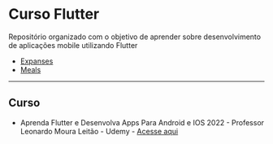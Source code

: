 # Curso Flutter

Repositório organizado com o objetivo de aprender sobre desenvolvimento de aplicações mobile utilizando Flutter

  - [Expanses](https://github.com/KailanySousa/CursoFlutter/tree/main/expanses)
  - [Meals](https://github.com/KailanySousa/CursoFlutter/tree/main/meals)

---------------------------------------------------------------------------------------------------------

## Curso

- Aprenda Flutter e Desenvolva Apps Para Android e IOS 2022 - Professor Leonardo Moura Leitão - Udemy - [Acesse aqui](https://www.udemy.com/share/102Cjn3@mZz6EhS38El_euIQKOMKd8CaC-3NpppZyRhy4PQjTpezRN_Fmtc2mDZSMssbsXPN/)
